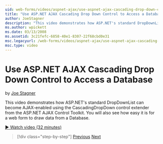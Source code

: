 ```yaml
---
uid: web-forms/videos/aspnet-ajax/use-aspnet-ajax-cascading-drop-down-control-to-access-a-database
title: "Use ASP.NET AJAX Cascading Drop Down Control to Access a Database | Microsoft Docs"
author: JoeStagner
description: "This video demonstrates how ASP.NET's standard DropDownList can become AJAX-enabled using the CascadingDropDown control extender from the ASP.NET AJAX Contro..."
ms.author: wpickett
ms.date: 03/13/2008
ms.assetid: 3c21fefc-6858-40e1-8307-22f68cbd0e31
msc.legacyurl: /web-forms/videos/aspnet-ajax/use-aspnet-ajax-cascading-drop-down-control-to-access-a-database
msc.type: video
---
```

# Use ASP.NET AJAX Cascading Drop Down Control to Access a Database

by [Joe Stagner](https://github.com/JoeStagner)

This video demonstrates how ASP.NET's standard DropDownList can become AJAX-enabled using the CascadingDropDown control extender from the ASP.NET AJAX Control Toolkit. You will also see how easy it is for a web form to draw data from a Database.

[&#9654; Watch video (32 minutes)](https://channel9.msdn.com/Blogs/ASP-NET-Site-Videos/use-aspnet-ajax-cascading-drop-down-control-to-access-a-database)

> [!div class="step-by-step"]
> [Previous](two-simple-techniques-for-triggering-updates-to-update-panels.md)
> [Next](implement-infinite-data-patterns-in-ajax.md)

